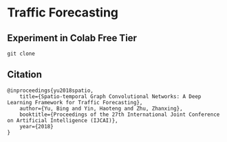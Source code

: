 # Traffic Forecasting

## Experiment in Colab Free Tier
```
git clone 
```

## Citation
```
@inproceedings{yu2018spatio,
    title={Spatio-temporal Graph Convolutional Networks: A Deep Learning Framework for Traffic Forecasting},
    author={Yu, Bing and Yin, Haoteng and Zhu, Zhanxing},
    booktitle={Proceedings of the 27th International Joint Conference on Artificial Intelligence (IJCAI)},
    year={2018}
}
```
